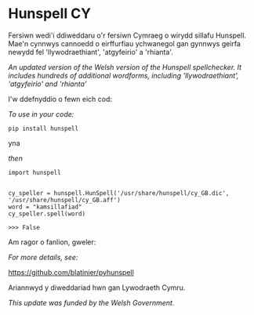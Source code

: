 # Hunspell CY

Fersiwn wedi'i ddiweddaru o'r fersiwn Cymraeg o wirydd sillafu Hunspell. Mae'n cynnwys cannoedd o eirffurfiau ychwanegol gan gynnwys geirfa newydd fel 'llywodraethiant', 'atgyfeirio' a 'rhianta'.


*An updated version of the Welsh version of the Hunspell spellchecker. It includes hundreds of additional wordforms, including  'llywodraethiant', 'atgyfeirio' and 'rhianta'*

I'w ddefnyddio o fewn eich cod:

*To use in your code:*

```
pip install hunspell
```

yna

*then*

```
import hunspell


cy_speller = hunspell.HunSpell('/usr/share/hunspell/cy_GB.dic', '/usr/share/hunspell/cy_GB.aff')
word = "kamsillafiad"
cy_speller.spell(word)

>>> False
```

Am ragor o fanlion, gweler:

*For more details, see:*

https://github.com/blatinier/pyhunspell

Ariannwyd y diweddariad hwn gan Lywodraeth Cymru.

*This update was funded by the Welsh Government.*
